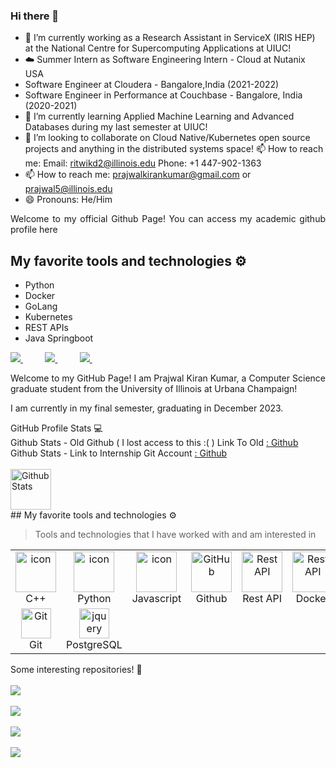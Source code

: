 ### Hi there 👋

- 🔭 I’m currently working as a Research Assistant in ServiceX (IRIS HEP) at the National Centre for Supercomputing Applications at UIUC!
- ☁️ Summer Intern as Software Engineering Intern - Cloud at Nutanix USA
- Software Engineer at Cloudera -  Bangalore,India (2021-2022)
- Software Engineer in Performance at Couchbase - Bangalore, India  (2020-2021)
- 🌱 I’m currently learning Applied Machine Learning and Advanced Databases during my last semester at UIUC!
- 👯 I’m looking to collaborate on Cloud Native/Kubernetes open source projects and anything in the distributed systems space!
📫 How to reach me: Email: ritwikd2@illinois.edu Phone: +1 447-902-1363
- 📫 How to reach me: prajwalkirankumar@gmail.com or prajwal5@illinois.edu
- 😄 Pronouns: He/Him

</div>
<p></p>
<p align="justify">
Welcome to my official Github Page! You can access my academic github profile here 

</p>

## My favorite tools and technologies ⚙️
- Python
- Docker
- GoLang
- Kubernetes
- REST APIs
- Java Springboot


<div align="justify">

<a href="https://www.instagram.com/peeks_at_champaign/">
<img src="https://img.shields.io/badge/Instagram-%23E4405F.svg?style=for-the-badge&logo=Instagram&logoColor=white">
</a>
 &nbsp;&nbsp;&nbsp;&nbsp;&nbsp;&nbsp;&nbsp;&nbsp;
<a href="https://www.youtube.com/channel/UC-aV_q7gJUvhJFiyStar1uw">
<img src="https://img.shields.io/badge/YouTube-FF0000?style=for-the-badge&logo=youtube&logoColor=white">
</a>
&nbsp;&nbsp;&nbsp;&nbsp;&nbsp;&nbsp;&nbsp;&nbsp;
<a href="https://www.linkedin.com/in/prajwalkirankumar/">
<img src="https://img.shields.io/badge/Linkedin-%231DA1F2.svg?style=for-the-badge&logo=Linkedin&logoColor=white">
</a>
&nbsp;&nbsp;&nbsp;&nbsp;&nbsp;&nbsp;&nbsp;&nbsp;

</div>
<p></p>
<p align="justify">
Welcome to my GitHub Page! I am Prajwal Kiran Kumar, a Computer Science graduate student from the University of Illinois at Urbana Champaign!

I am currently in my final semester, graduating in December 2023.
</p>

<summary>GitHub Profile Stats 💻</summary>

<summary>
Github Stats - Old Github ( I lost access to this :( )
Link To Old <a href="https://github.com/prajwalkirankumar">: Github</a>
<br>
Github Stats -
Link to Internship Git Account <a href="https://github.com/prajwal-kkumar">: Github</a>
</summary><br>
<img src="https://github.com/prajwalkkumar/prajwalkkumar/Github-Ntx-Stats.png" alt="Github Stats" width="65" height="65" />
</summary>
<br>
## My favorite tools and technologies ⚙️

> Tools and technologies that I have worked with and am interested in

<table>
  <tr>
    <td align="center" width="96">
        <img src="https://techstack-generator.vercel.app/cpp-icon.svg" alt="icon" width="65" height="65" />
      <br>C++
    </td>
    <td align="center" width="96">
      <a href="#macropower-tech">
        <img src="https://techstack-generator.vercel.app/python-icon.svg" alt="icon" width="65" height="65" />
      </a>
      <br>Python
    </td>
    <td align="center" width="96">
        <img src="https://techstack-generator.vercel.app/js-icon.svg" alt="icon" width="65" height="65" />
      <br>Javascript
    </td>
       <td align="center" width="96">
        <img src="https://techstack-generator.vercel.app/github-icon.svg" width="65" height="65" alt="GitHub" />
      <br>Github
    </td>
          <td align="center" width="96">
        <img src="https://techstack-generator.vercel.app/restapi-icon.svg" width="65" height="65" alt="Rest API" />
      <br>Rest API
    </td>
          <td align="center" width="96">
        <img src="https://techstack-generator.vercel.app/docker-icon.svg" width="65" height="65" alt="Rest API" />
      <br>Docker
    </td>
    <td align="center" width="96">
        <img src="https://techstack-generator.vercel.app/kubernetes-icon.svg" alt="icon" width="50" height="50" />
      <br>Kubernetes
    </td>
  </tr>
  <tr>
    <td align="center" width="96">
        <img src="https://skillicons.dev/icons?i=git" width="48" height="48" alt="Git" />
      <br>Git
    </td>
        <td align="center" width="96">
        <img src="https://skillicons.dev/icons?i=postgres" width="48" height="48" alt="jquery" />
      <br>PostgreSQL
    </td>
  </tr>
 <tr>
 </tr>
</table>

  <summary>Some interesting repositories! 📌</summary>
  <br/>
  <a href="hhttps://github.com/prajwalkirankumar/perfrunner">
  <img align="center" src="https://github-readme-stats.vercel.app/api/pin/?username=prajwalkirankumar&repo=perfrunner&theme=default" />
</a>
  <br/>
  <br/>
 
   <a href="https://github.com/prajwalkirankumar/showfast">
  <img align="center" src="https://github-readme-stats.vercel.app/api/pin/?username=prajwalkirankumar&repo=showfast&theme=default" />
</a>
  <br/>
  <br/>
 
   <a href="https://github.com/prajwalkirankumar/Adogtion">
  <img align="center" src="https://github-readme-stats.vercel.app/api/pin/?username=prajwalkirankumar&repo=Adogtion&theme=default" />
 </a>


   <br/>
  <br/>
 
   <a href="https://github.com/rzashakeri/pycharm-portfolio">
  <img align="center" src="https://github-readme-stats.vercel.app/api/pin/?username=rzashakeri&repo=pycharm-portfolio&theme=default" />
 </a>
